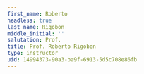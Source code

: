 ```yaml
---
first_name: Roberto
headless: true
last_name: Rigobon
middle_initial: ''
salutation: Prof.
title: Prof. Roberto Rigobon
type: instructor
uid: 14994373-90a3-ba9f-6913-5d5c708e86fb
---
```

